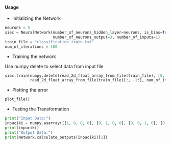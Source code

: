 #### Usage
* Initializing the Network
```python
neurons = 5
siec = NeuralNetwork(number_of_neurons_hidden_layer=neurons, is_bias=True,
                     number_of_neurons_output=3, number_of_inputs=1)
train_file = "classification_train.txt"
num_of_iterations = 100
```
* Training the network

Use numpy delete to select data from input file
```python
siec.train(numpy.delete(read_2d_float_array_from_file(train_file), [0, 1, 2], 1)[:, :-1],
           read_2d_float_array_from_file(train_file)[:, -1:], num_of_iterations)
```
* Plotting the error
```python
plot_file()
```
* Testing the Transformation
```python
print("Input Data:")
inpuciki = numpy.asarray([[1, 0, 0, 0], [0, 1, 0, 0], [0, 0, 1, 0], [0, 0, 0, 1]])
print(inpuciki)
print("Output Data:")
print(Network.calculate_outputs(inpuciki)[1])
``` 